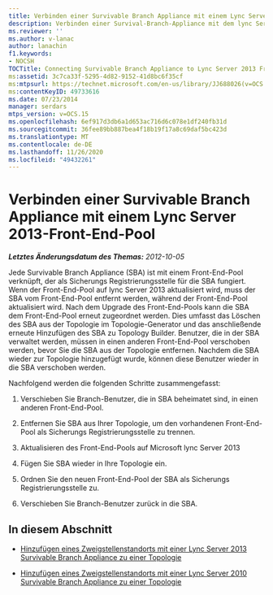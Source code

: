 ```yaml
---
title: Verbinden einer Survivable Branch Appliance mit einem Lync Server 2013-Front-End-Pool
description: Verbinden einer Survival-Branch-Appliance mit dem lync Server 2013-Front-End-Pool
ms.reviewer: ''
ms.author: v-lanac
author: lanachin
f1.keywords:
- NOCSH
TOCTitle: Connecting Survivable Branch Appliance to Lync Server 2013 Front End pool
ms:assetid: 3c7ca33f-5295-4d82-9152-41d8bc6f35cf
ms:mtpsurl: https://technet.microsoft.com/en-us/library/JJ688026(v=OCS.15)
ms:contentKeyID: 49733616
ms.date: 07/23/2014
manager: serdars
mtps_version: v=OCS.15
ms.openlocfilehash: 6ef917d3db6a1d653ac716d6c078e1df240fb31d
ms.sourcegitcommit: 36fee89bb887bea4f18b19f17a8c69daf5bc423d
ms.translationtype: MT
ms.contentlocale: de-DE
ms.lasthandoff: 11/26/2020
ms.locfileid: "49432261"
---
```

# <a name="connecting-survivable-branch-appliance-to-lync-server-2013-front-end-pool"></a>Verbinden einer Survivable Branch Appliance mit einem Lync Server 2013-Front-End-Pool

<div data-xmlns="http://www.w3.org/1999/xhtml">

<div class="topic" data-xmlns="http://www.w3.org/1999/xhtml" data-msxsl="urn:schemas-microsoft-com:xslt" data-cs="https://msdn.microsoft.com/">

<div data-asp="https://msdn2.microsoft.com/asp">



</div>

<div id="mainSection">

<div id="mainBody">

<span> </span>

_**Letztes Änderungsdatum des Themas:** 2012-10-05_

Jede Survivable Branch Appliance (SBA) ist mit einem Front-End-Pool verknüpft, der als Sicherungs Registrierungsstelle für die SBA fungiert. Wenn der Front-End-Pool auf lync Server 2013 aktualisiert wird, muss der SBA vom Front-End-Pool entfernt werden, während der Front-End-Pool aktualisiert wird. Nach dem Upgrade des Front-End-Pools kann die SBA dem Front-End-Pool erneut zugeordnet werden. Dies umfasst das Löschen des SBA aus der Topologie im Topologie-Generator und das anschließende erneute Hinzufügen des SBA zu Topology Builder. Benutzer, die in der SBA verwaltet werden, müssen in einen anderen Front-End-Pool verschoben werden, bevor Sie die SBA aus der Topologie entfernen. Nachdem die SBA wieder zur Topologie hinzugefügt wurde, können diese Benutzer wieder in die SBA verschoben werden.

Nachfolgend werden die folgenden Schritte zusammengefasst:

1.  Verschieben Sie Branch-Benutzer, die in SBA beheimatet sind, in einen anderen Front-End-Pool.

2.  Entfernen Sie SBA aus Ihrer Topologie, um den vorhandenen Front-End-Pool als Sicherungs Registrierungsstelle zu trennen.

3.  Aktualisieren des Front-End-Pools auf Microsoft lync Server 2013

4.  Fügen Sie SBA wieder in Ihre Topologie ein.

5.  Ordnen Sie den neuen Front-End-Pool der SBA als Sicherungs Registrierungsstelle zu.

6.  Verschieben Sie Branch-Benutzer zurück in die SBA.

<div>

## <a name="in-this-section"></a>In diesem Abschnitt

  - [Hinzufügen eines Zweigstellenstandorts mit einer Lync Server 2013 Survivable Branch Appliance zu einer Topologie](lync-server-2013-add-lync-server-2013-survivable-branch-appliance-branch-site-to-your-topology.md)

  - [Hinzufügen eines Zweigstellenstandorts mit einer Lync Server 2010 Survivable Branch Appliance zu einer Topologie](lync-server-2013-add-lync-server-2010-survivable-branch-appliance-branch-site-to-your-topology.md)

</div>

</div>

<span> </span>

</div>

</div>

</div>

